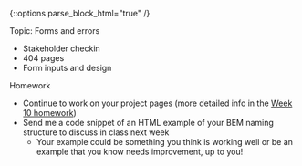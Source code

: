 {::options parse_block_html="true" /}
<section class="accordion-wrapper">

<div class="accordion-title js-trigger-content-toggle">
Topic: Forms and errors
</div>

- Stakeholder checkin
- 404 pages
- Form inputs and design

<div class="accordion-title js-trigger-content-toggle">
Homework
</div>

- Continue to work on your project pages (more detailed info in the [Week 10 homework](#week10))
- Send me a code snippet of an HTML example of your BEM naming structure to discuss in class next week
  - Your example could be something you think is working well or be an example that you know needs improvement, up to you!

</section>
